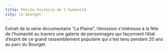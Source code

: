 ```yaml
---
title: Petite histoire de l'humanité
city: le bourget
---
```


Extrait de la série documentaire “La Plaine”, l’émission s'intéresse à la fête de l’humanité au travers une galerie de personnages qui façonnent l’état d’esprit de ce grand rassemblement populaire qui s'est tenu pendant 20 ans au parc du Bourget.
